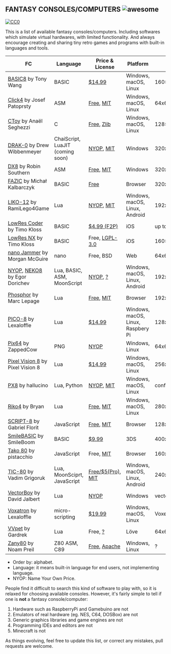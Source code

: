 ## FANTASY CONSOLES/COMPUTERS ![awesome](https://github.com/sindresorhus/awesome/blob/master/media/badge.svg)

<p xmlns:dct="http://purl.org/dc/terms/">
	<a rel="license" href="http://creativecommons.org/publicdomain/zero/1.0/">
		<img src="http://i.creativecommons.org/p/zero/1.0/88x31.png" style="border-style: none;" alt="CC0" />
	</a>
</p>

This is a list of available fantasy consoles/computers. Including softwares which simulate virtual hardwares, with limited functionality. And always encourage creating and sharing tiny retro games and programs with built-in languages and tools.

FC | Language | Price & License | Platform | Display
---- | ---- | ---- | ---- | ----
[BASIC8](https://paladin-t.github.io/b8/) by Tony Wang | BASIC | [$14.99](https://store.steampowered.com/app/767240/) | Windows, macOS, Linux | 160×128
[Click4](https://github.com/josefnpat/click4) by Josef Patoprsty | ASM | [Free](https://github.com/josefnpat/click4/releases), [MIT](https://github.com/josefnpat/click4/blob/master/license.txt) | Windows, macOS, Linux | 64x64
[CToy](https://github.com/anael-seghezzi/CToy) by Anaël Seghezzi | C | [Free](http://anael.maratis3d.com/ctoy/bin/), [Zlib](https://github.com/anael-seghezzi/CToy) | Windows, macOS, Linux | 128×128
[DRAK-0](https://github.com/drako0812/DRAK-0) by Drew Wibbenmeyer | ChaiScript, LuaJIT (coming soon) | [NYOP](https://github.com/drako0812/DRAK-0/releases), [MIT](https://github.com/drako0812/DRAK-0) | Windows | 320x240
[DX8](https://betajaen.itch.io/dx8) by Robin Southern | ASM | [Free](https://betajaen.itch.io/dx8), [MIT](https://github.com/betajaen/dx8) | Windows | 320x256
[FAZIC](https://fazic.io/) by Michał Kalbarczyk | BASIC | [Free](https://fazic.io/fazic) | Browser | 320x240
[LIKO-12](https://ramilego4game.itch.io/liko12) by RamiLego4Game | Lua | [NYOP](https://ramilego4game.itch.io/liko12), [MIT](https://github.com/RamiLego4Game/LIKO-12) | Windows, macOS, Linux, Android | 192x128
[LowRes Coder](http://lowres.inutilis.com) by Timo Kloss | BASIC | [$4.99 (F2P)](https://itunes.apple.com/us/app/lowres-coder-program-retro/id962117496?mt=8) | iOS | up to 128×128
[LowRes NX](http://lowres.inutilis.com/about-nx/) by Timo Kloss | BASIC | Free, [LGPL-3.0](https://github.com/timoinutilis/lowres-nx) | iOS | 160×128
[nano Jammer](https://morgan3d.github.io/nano/) by Morgan McGuire | nano | Free, BSD | Web | 64x64
[NYOP](https://egordorichev.itch.io/neko8), [NEKO8](https://egordorichev.itch.io/neko8) by Egor Dorichev | Lua, BASIC, ASM, MoonScript | [NYOP](https://egordorichev.itch.io/neko8), [?](https://github.com/egordorichev/neko8) | Windows, macOS, Linux, Android | 192x128
[Phosphor](https://mlepage.github.io/phosphor/) by Marc Lepage | Lua | [Free](https://mlepage.github.io/phosphor/), [MIT](https://github.com/mlepage/phosphor) | Browser | 192x128
[PICO-8](https://www.lexaloffle.com/pico-8.php) by Lexaloffle | Lua | [$14.99](https://www.lexaloffle.com/pico-8.php) | Windows, macOS, Linux, Raspbery Pi | 128x128
[Pix64](https://zappedcow.itch.io/pix64) by ZappedCow | PNG | [NYOP](https://zappedcow.itch.io/pix64) | Windows, Linux | 64x64
[Pixel Vision 8](https://pixelvision8.itch.io/game-creator) by Pixel Vision 8 | Lua | [$14.99](https://pixelvision8.itch.io/game-creator) | Windows, macOS, Linux | 256x240
[PX8](https://hallucino.itch.io/px8) by hallucino | Lua, Python | [NYOP](https://hallucino.itch.io/px8), [MIT](https://github.com/Gigoteur/PX8) | Windows, macOS, Linux | configurable
[Riko4](https://github.com/incinirate/riko4) by Bryan | Lua | [Free](https://github.com/incinirate/Riko4/releases), [MIT](https://github.com/incinirate/riko4) | Windows, macOS, Linux | 280x160
[SCRIPT-8](https://script-8.github.io/) by Gabriel Florit | JavaScript | [Free](https://script-8.github.io/), [MIT](https://github.com/script-8/script-8.github.io) | Browser | 128x128
[SmileBASIC](http://smilebasic.com) by SmileBoom | BASIC | [$9.99](http://smilebasic.com/buynow/) | 3DS | 400x240/320x240
[Tako 80](http://tako80.net) by pistacchio | JavaScript | Free, [MIT](https://github.com/pistacchio/tako80) | Browser | 160x144
[TIC-80](https://tic.computer) by Vadim Grigoruk | Lua, MoonSciprt, JavaScript | [Free/$5(Pro)](https://tic.computer/create), [MIT](https://github.com/nesbox/TIC-80) | Windows, macOS, Linux, Android | 240x136
[VectorBoy](https://melloland.itch.io/vectorboy) by David Jalbert | Lua | [NYOP](https://melloland.itch.io/vectorboy) | Windows | vector
[Voxatron](https://www.lexaloffle.com/voxatron.php) by Lexaloffle | micro-scripting | [$19.99](https://www.lexaloffle.com/voxatron.php) | Windows, macOS, Linux | Voxel
[VVpet](https://github.com/gardrek/VVpet) by Gardrek | Lua | Free, [?](https://github.com/gardrek/VVpet) | Löve | 64x64x2/128x128x4/configurable
[Zany80](https://zany80.github.io) by Noam Preil | Z80 ASM, C89 | [Free](https://zany80.github.io/downloads.html), [Apache](https://github.com/zany80) | Windows, Linux | ?

* Order by: alphabet.
* Language: it means built-in language for end users, not implementing language.
* NYOP: Name Your Own Price.

People find it difficult to search this kind of software to play with, so it is relaxed for choosing available consoles. However, it's fairly simple to tell if one is **not** a fantasy console/computer:

1. Hardware such as RaspberryPi and Gamebuino are not
2. Emulators of real hardware (eg. NES, C64, DOSBox) are not
3. Generic graphics libraries and game engines are not
4. Programming IDEs and editors are not
5. Minecraft is not

As things evolving, feel free to update this list, or correct any mistakes, pull requests are welcome.
